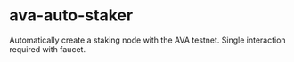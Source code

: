 # ava-auto-staker
Automatically create a staking node with the AVA testnet. Single interaction required with faucet.
